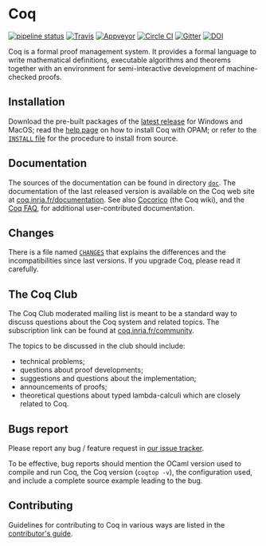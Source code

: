 # Coq

[![pipeline status](https://gitlab.com/coq/coq/badges/master/pipeline.svg)](https://gitlab.com/coq/coq/commits/master)
[![Travis](https://travis-ci.org/coq/coq.svg?branch=master)](https://travis-ci.org/coq/coq/builds)
[![Appveyor](https://ci.appveyor.com/api/projects/status/eln43k05pa2vm908/branch/master?svg=true)](https://ci.appveyor.com/project/coq/coq/branch/master)
[![Circle CI](https://circleci.com/gh/coq/coq/tree/master.svg?style=shield)](https://circleci.com/gh/coq/workflows/coq/tree/master)
[![Gitter](https://badges.gitter.im/coq/coq.svg)](https://gitter.im/coq/coq)
[![DOI](https://zenodo.org/badge/DOI/10.5281/zenodo.1003420.svg)](https://doi.org/10.5281/zenodo.1003420)

Coq is a formal proof management system. It provides a formal language to write
mathematical definitions, executable algorithms and theorems together with an
environment for semi-interactive development of machine-checked proofs.

## Installation
Download the pre-built packages of the [latest release](https://github.com/coq/coq/releases/latest) for Windows and MacOS;
read the [help page](https://coq.inria.fr/opam/www/using.html) on how to install Coq with OPAM;
or refer to the [`INSTALL` file](/INSTALL) for the procedure to install from source.

## Documentation

The sources of the documentation can be found in directory [`doc`](/doc). The
documentation of the last released version is available on the Coq
web site at [coq.inria.fr/documentation](http://coq.inria.fr/documentation).
See also [Cocorico](https://github.com/coq/coq/wiki) (the Coq wiki),
and the [Coq FAQ](https://github.com/coq/coq/wiki/The-Coq-FAQ),
for additional user-contributed documentation.

## Changes
There is a file named [`CHANGES`](/CHANGES) that explains the differences and the
incompatibilities since last versions. If you upgrade Coq, please read
it carefully.

## The Coq Club
The Coq Club moderated mailing list is meant to be a standard way
to discuss questions about the Coq system and related topics. The
subscription link can be found at [coq.inria.fr/community](http://coq.inria.fr/community).

The topics to be discussed in the club should include:

* technical problems;
* questions about proof developments;
* suggestions and questions about the implementation;
* announcements of proofs;
* theoretical questions about typed lambda-calculi which are
  closely related to Coq.

## Bugs report
Please report any bug / feature request in [our issue tracker](https://github.com/coq/coq/issues).

To be effective, bug reports should mention the OCaml version used
to compile and run Coq, the Coq version (`coqtop -v`), the configuration
used, and include a complete source example leading to the bug.

## Contributing

Guidelines for contributing to Coq in various ways are listed in the [contributor's guide](CONTRIBUTING.md).
